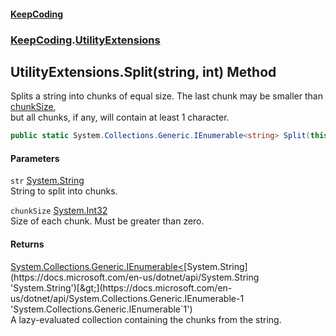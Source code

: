 #### [KeepCoding](index.md 'index')
### [KeepCoding](KeepCoding.md 'KeepCoding').[UtilityExtensions](UtilityExtensions.md 'KeepCoding.UtilityExtensions')
## UtilityExtensions.Split(string, int) Method
Splits a string into chunks of equal size. The last chunk may be smaller than [chunkSize](UtilityExtensions.Split.6FbDEL3rRthdxi6MsaHPEg.md#KeepCoding.UtilityExtensions.Split(string.int).chunkSize 'KeepCoding.UtilityExtensions.Split(string, int).chunkSize'),  
but all chunks, if any, will contain at least 1 character.
```csharp
public static System.Collections.Generic.IEnumerable<string> Split(this string str, int chunkSize);
```
#### Parameters
<a name='KeepCoding.UtilityExtensions.Split(string.int).str'></a>
`str` [System.String](https://docs.microsoft.com/en-us/dotnet/api/System.String 'System.String')  
String to split into chunks.
  
<a name='KeepCoding.UtilityExtensions.Split(string.int).chunkSize'></a>
`chunkSize` [System.Int32](https://docs.microsoft.com/en-us/dotnet/api/System.Int32 'System.Int32')  
Size of each chunk. Must be greater than zero.
  
#### Returns
[System.Collections.Generic.IEnumerable&lt;](https://docs.microsoft.com/en-us/dotnet/api/System.Collections.Generic.IEnumerable-1 'System.Collections.Generic.IEnumerable`1')[System.String](https://docs.microsoft.com/en-us/dotnet/api/System.String 'System.String')[&gt;](https://docs.microsoft.com/en-us/dotnet/api/System.Collections.Generic.IEnumerable-1 'System.Collections.Generic.IEnumerable`1')  
A lazy-evaluated collection containing the chunks from the string.
